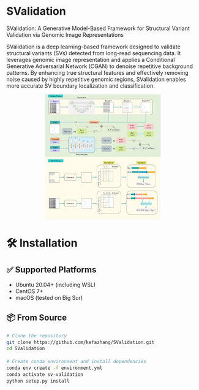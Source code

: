 # SValidation
SValidation: A Generative Model-Based Framework for Structural Variant Validation via Genomic Image Representations

SValidation is a deep learning-based framework designed to validate structural variants (SVs) detected from long-read sequencing data. It leverages genomic image representation and applies a Conditional Generative Adversarial Network (CGAN) to denoise repetitive background patterns. By enhancing true structural features and effectively removing noise caused by highly repetitive genomic regions, SValidation enables more accurate SV boundary localization and classification. 



<p align="center">
  <img src="fig1.png" alt="example" width="60%">
</p>



# 🛠 Installation

## ✅ Supported Platforms

- Ubuntu 20.04+ (including WSL)
- CentOS 7+
- macOS (tested on Big Sur)

## 📦 From Source

```bash
# Clone the repository
git clone https://github.com/kefazhang/SValidation.git
cd SValidation

# Create conda environment and install dependencies
conda env create -f environment.yml
conda activate sv-validation
python setup.py install





